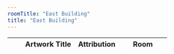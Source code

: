 ```yaml
---
roomTitle: "East Building"
title: "East Building"
---
```


<table id="artTable" class="table table-hover table-responsive">
	<thead>
	    <tr>
	      <th scope="col"></th>
	      <th scope="col"></th>
	      <th scope="col">Artwork Title</th>
	      <th scope="col">Attribution</th>
	      <th scope="col" style="width:30%">Room</th>
	    </tr>
  	</thead>
  	<tbody></tbody>
</table>

<style>
#artTable tbody td img {width:50px; dispay:none;}
.feather {
  width: 16px;
  height: 16px;
  vertical-align: text-bottom;
}
</style>




<script>
// $('#month-menu-button').click(function(){$('#month-menu').toggleClass('show');});


$.getJSON('https://jacobmgreer.github.io/Same-Old-Same-Old/art_change.json', 
	function(data) {
		var month_name = [];
		data.forEach(function(obj) {
			if(month_name.indexOf(obj.month) == -1)
			   month_name.push(obj.month);
			var lastIndex = month_name.length - 1;
		});

		for (month in month_name) {
			$("#month-menu").append(
				"<li><a class=\"dropdown-item month-item\" data-month=\"" + month_name[month] + "\" href=\"#\">" + month_name[month] + "</a></li>")}})


$(document).ready(function(){
    $('.month-item').each(function () {
        $(this).on("click", function () {
        	var clickmonth = $(this).data("month");
          $.getJSON('https://jacobmgreer.github.io/Same-Old-Same-Old/art_change.json', function(data3) {
          var data2 = data3.filter(element => element.month === clickmonth);
          for (var i in data2) {
            $("#artTable tbody").append(
              "<tr> \
                <td>" + (data2[i].Status == "Added" ? "+" : "-") + "</td> \
                <td height=\"100\"> \
                <img src=\"" + data2[i].imagepath + "\" onload=\"this.style.display=''\"/></td> \
                <td><a href=\"https://www.nga.gov" + data2[i].url + "\">" + data2[i].title + "</a></td> \
                <td>" + data2[i].attribution + "</td> \
                <td>" + data2[i].roomTitle + "</td> \
              </tr>"
)}})})})})

feather.replace();

// <td class=\"text-dark\"><span data-feather=\"" + (data[record].Status == "Added" ? "plus-circle" : "minus-circle") + "\"></span> status</td> \
</script>
